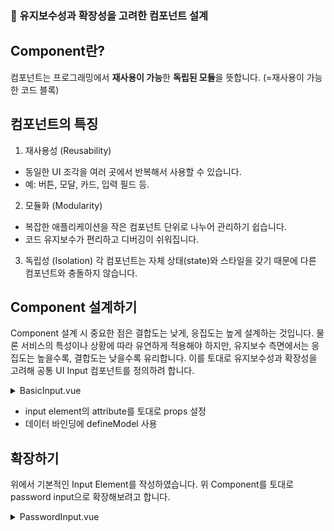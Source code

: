 ### 📐 유지보수성과 확장성을 고려한 컴포넌트 설계

## Component란?
컴포넌트는 프로그래밍에서 **재사용이 가능**한 **독립된 모듈**을 뜻합니다. (=재사용이 가능한 코드 블록)

## 컴포넌트의 특징
1. 재사용성 (Reusability)
- 동일한 UI 조각을 여러 곳에서 반복해서 사용할 수 있습니다.
- 예: 버튼, 모달, 카드, 입력 필드 등.

2. 모듈화 (Modularity)
- 복잡한 애플리케이션을 작은 컴포넌트 단위로 나누어 관리하기 쉽습니다.
- 코드 유지보수가 편리하고 디버깅이 쉬워집니다.

3. 독립성 (Isolation)
각 컴포넌트는 자체 상태(state)와 스타일을 갖기 때문에 다른 컴포넌트와 충돌하지 않습니다.

## Component 설계하기
Component 설계 시 중요한 점은 결합도는 낮게, 응집도는 높게 설계하는 것입니다. 물론 서비스의 특성이나 상황에 따라 유연하게 적용해야 하지만, 유지보수 측면에서는 응집도는 높을수록, 결합도는 낮을수록 유리합니다.
이를 토대로 유지보수성과 확장성을 고려해 공통 UI Input 컴포넌트를 정의하려 합니다.

<details>
<summary>BasicInput.vue</summary>

```vue
<script setup lang="ts">
export interface IBasicInputProps {
  type: 'text'
  label?: string
  placeholder?: string
  width?: string
  required?: boolean
  disabled?: boolean
  clearable?: boolean
  minlength?: string
  maxlength?: string
  readonly?: boolean
}

const props = withDefaults(defineProps<IBasicInputProps>(), {
  type: 'text',
  label: '',
  placeholder: 'Enter the input',
  width: '100%',
  size: 'md',
  required: false,
  disabled: false,
  clearable: false,
  minlength: undefined,
  maxlength: undefined,
  readonly: false,
})

const model = defineModel()
const inputInstance = ref<HTMLInputElement>()
</script>

<template>
  <div>
    <label :class="{ 'is-required': required }">{{ label }}</label>
    <div :class="`size-${size}`">
      <input ref="inputInstance" v-model="model" :type="type" :placeholder="placeholder" :disabled="disabled" :minlength="minlength" :maxlength="maxlength" :readonly="readonly">
      <div v-if="clearable && model">
        <button>
          <icon name="clear__full--abb" width="24" height="24" />
        </button>
      </div>
    </div>
  </div>
</template>

<style scoped>

</style>
```
</details>

- input element의 attribute를 토대로 props 설정
- 데이터 바인딩에 defineModel 사용

## 확장하기
위에서 기본적인 Input Element를 작성하였습니다. 위 Component를 토대로 password input으로 확장해보려고 합니다.

<details>
<summary>PasswordInput.vue</summary>

```vue
<script setup lang="ts">
export interface IPasswordInputProps extends IBasicInputProps {
  type: 'password'
  showPasswordOn?: boolean
}

const props = withDefaults(defineProps<IPasswordInputProps>(), {
  type: 'text',
  label: '',
  placeholder: 'Enter the input',
  width: '100%',
  size: 'md',
  required: false,
  disabled: false,
  clearable: false,
  minlength: undefined,
  maxlength: undefined,
  readonly: false,
  showPasswordOn: false
})

const model = defineModel()
const inputInstance = ref<HTMLInputElement>()
</script>

<template>
  <div>
    <label :class="{ 'is-required': required }">{{ label }}</label>
    <div :class="`size-${size}`">
      <input ref="inputInstance" v-model="model" :type="text" :placeholder="placeholder" :disabled="disabled" :minlength="minlength" :maxlength="maxlength" :readonly="readonly">
      <div v-if="clearable && model">
        <button>
          <icon name="clear__full--abb" width="24" height="24" />
        </button>
      </div>
    </div>
  </div>
</template>

<style scoped>

</style>
```
</details>
